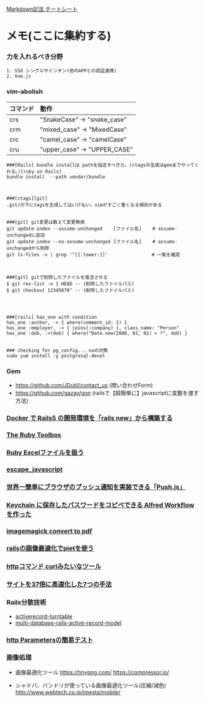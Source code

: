 [Markdown記法 チートシート](http://qiita.com/Qiita/items/c686397e4a0f4f11683d)

# メモ(ここに集約する)

### 力を入れるべき分野
    1. SSO シングルサインオン(他のAPPとの認証連携)
    2. Vue.js

### vim-abolish

| コマンド | 動作 |
|:-------|:----------------------------|
| crs    | "SnakeCase" → "snake_case"  |
| crm    | "mixed_case" → "MixedCase"  |
| crc    | "camel_case" → "camelCase"  |
| cru    | "upper_case" → "UPPER_CASE" |


    ###[Rails] bundle installは pathを指定すべきだ。(ctagsの生成はgemまでやってくれる。)[ruby on Rails]
    bundle install  --path vendor/bundle



    ###[ctags][git]
    .git/の下にtagsを生成してはいけない。vimがすごく重くなる傾向がある


    ###[git] git変更は敢えて変更無視
    git update-index --assume-unchanged    [ファイル名]    # assume-unchangedに追加
    git update-index --no-assume-unchanged [ファイル名]    # assume-unchangedから削除
    git ls-files -v | grep '^[[:lower:]]'                # 一覧を確認



    ###[git] gitで削除したファイルを復活させる
    $ git rev-list -n 1 HEAD -- (削除したファイルパス)
    $ git checkout 12345678^ -- (削除したファイルパス)




    ###[rails] has_one with condition
    has_one :author, -> { where(comment_id: 1) }
    has_one :employer, -> { joins(:company) }, class_name: "Person"
    has_one :dob, ->(dob) { where("Date.new(2000, 01, 01) > ?", dob) }
    

    ### checking for pg_config... noの対策
    sudo yum install -y postgresql-devel


### Gem 
- https://github.com/JDutil/contact_us (問い合わせForm)
- https://github.com/gazay/gon (railsで【超簡単に】javascriptに変数を渡す方法)
    
### [Docker で Rails5 の開発環境を「rails new」から構築する](http://qiita.com/kawasin73/items/d5836007c715b7f7885f)
### [The Ruby Toolbox](https://www.ruby-toolbox.com/)

### [Ruby Excelファイルを扱う](https://github.com/zdavatz/spreadsheet/blob/master/GUIDE.md)

### [escape_javascript](http://www.carlosramireziii.com/when-to-use-escape-javascript-in-an-sjr-template.html)

### [世界一簡単にブラウザのプッシュ通知を実装できる「Push.js」](https://nickersoft.github.io/push.js/)

### [Keychain に保存したパスワードをコピペできる Alfred Workflow を作った](http://qiita.com/masamoto/items/546131bcfef8621e76ff)
  
### [imagemagick convert to pdf](https://www.google.co.jp/search?q=imagemagick+convert&oq=imagemagick+convert+&aqs=chrome..69i57j0l5.5982j0j7&sourceid=chrome&ie=UTF-8#q=imagemagick+convert+to+pdf)

### [railsの画像最適化でpietを使う](http://blog.attracie.com/entry/2016/12/16/180233)

### [httpコマンド curlみたいなツール](https://github.com/jakubroztocil/httpie)

### [サイトを37倍に高速化した7つの手法](http://allabout-tech.hatenablog.com/entry/2016/09/28/094600?utm_content=buffer07a08&utm_medium=social&utm_source=twitter.com&utm_campaign=buffer)

### Rails分散技術
- [activerecord-turntable](https://github.com/drecom/activerecord-turntable)
- [multi-database-rails-active-record-model](http://morizyun.github.io/blog/multi-database-rails-active-record-model/)

### [http Parametersの簡易テスト](http://codefol.io/posts/How-Does-Rack-Parse-Query-Params-With-parse-nested-query)

### 画像処理
- 画像最適化ツール
  https://tinypng.com/
  https://compressor.io/

- シャドバ、バンドリが使っている画像最適化ツール(圧縮/減色)
  http://www.webtech.co.jp/imesta/mobile/
